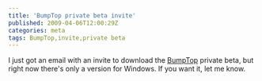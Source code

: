 ```yaml
---
title: 'BumpTop private beta invite'
published: 2009-04-06T12:00:29Z
categories: meta
tags: BumpTop,invite,private beta
---
```


I just got an email with an invite to download the <a href="http://bumptop.com/">BumpTop</a> private beta, but right now there's only a version for Windows.  If you want it, let me know.

